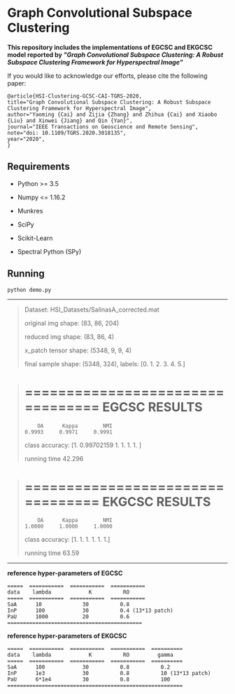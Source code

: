 # Graph Convolutional Subspace Clustering

**This repository includes the implementations of EGCSC and EKGCSC model reported by *"Graph Convolutional Subspace Clustering: A Robust Subspace Clustering Framework for Hyperspectral Image"***


If you would like to acknowledge our efforts, please cite the following paper:

    @article{HSI-Clustering-GCSC-CAI-TGRS-2020,
	title="Graph Convolutional Subspace Clustering: A Robust Subspace Clustering Framework for Hyperspectral Image",
	author="Yaoming {Cai} and Zijia {Zhang} and Zhihua {Cai} and Xiaobo {Liu} and Xinwei {Jiang} and Qin {Yan}",
	journal="IEEE Transactions on Geoscience and Remote Sensing",
	note="doi: 10.1109/TGRS.2020.3018135",
	year="2020",
    }


## Requirements ##

- Python >= 3.5

- Numpy <= 1.16.2

- Munkres 

- SciPy

- Scikit-Learn

- Spectral Python (SPy)


## Running ##

    python demo.py

--------------------------
> Dataset:  HSI\_Datasets/SalinasA_corrected.mat
> 
> original img shape:  (83, 86, 204)
> 
> reduced img shape:  (83, 86, 4)
> 
> x_patch tensor shape:  (5348, 9, 9, 4)
> 
> final sample shape: (5348, 324), labels: [0. 1. 2. 3. 4. 5.]

>  =================================
> 	     EGCSC RESULTS
>   =================================
> 
>         OA      Kappa        NMI
>     0.9993     0.9971     0.9991
> class accuracy: [1.         0.99702159 1.         1.         1.         1.        ]
> 
> running time 42.296

> =================================
> 		EKGCSC RESULTS
>  =================================
> 
>         OA      Kappa        NMI
>     1.0000     1.0000     1.0000
> class accuracy: [1. 1. 1. 1. 1. 1.]
> 
> running time 63.59


--------------------------------------------------------------
**reference hyper-parameters of EGCSC**

    =====  ===========  ===========  ===========
    data    lambda            K          RO
    =====  ===========  ===========  ===========
    SaA      10             30          0.8
    InP      100            30          0.4 (13*13 patch)
    PaU      1000           20          0.6
    ===========================================

**reference hyper-parameters of EKGCSC**

    =====  ===========  ===========  ===========  ==========
    data    lambda            K          RO         gamma
    =====  ===========  ===========  ===========  ==========
    SaA      100            30          0.8          0.2
    InP      1e3            30          0.8          10 (13*13 patch)
    PaU      6*1e4          30          0.8          100
    ========================================================